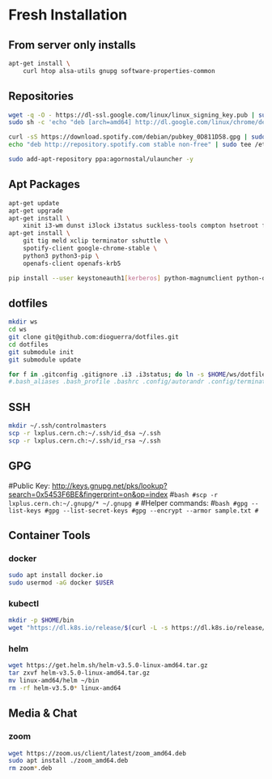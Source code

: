 # Fresh Installation

## From server only installs

```bash
apt-get install \
	curl htop alsa-utils gnupg software-properties-common
```

## Repositories
```bash
wget -q -O - https://dl-ssl.google.com/linux/linux_signing_key.pub | sudo apt-key add -
sudo sh -c 'echo "deb [arch=amd64] http://dl.google.com/linux/chrome/deb/ stable main" >> /etc/apt/sources.list.d/google-chrome.list'

curl -sS https://download.spotify.com/debian/pubkey_0D811D58.gpg | sudo apt-key add -
echo "deb http://repository.spotify.com stable non-free" | sudo tee /etc/apt/sources.list.d/spotify.list

sudo add-apt-repository ppa:agornostal/ulauncher -y
```

## Apt Packages
```bash
apt-get update
apt-get upgrade
apt-get install \
	xinit i3-wm dunst i3lock i3status suckless-tools compton hsetroot fonts-noto fonts-mplus fonts-font-awesome xsettingsd lxappearance
apt-get install \
	git tig meld xclip terminator sshuttle \
	spotify-client google-chrome-stable \
	python3 python3-pip \
	openafs-client openafs-krb5
```
```bash
pip install --user keystoneauth1[kerberos] python-magnumclient python-openstackclient
```

## dotfiles
```bash
mkdir ws
cd ws 
git clone git@github.com:dioguerra/dotfiles.git
cd dotfiles
git submodule init
git submodule update
```
```bash
for f in .gitconfig .gitignore .i3 .i3status; do ln -s $HOME/ws/dotfiles/$f ~/$f; done
#.bash_aliases .bash_profile .bashrc .config/autorandr .config/terminator .gitmodules .gnupg .irssi .mailcap .mbsyncrc .msmtprc .notmuch-config .vim .viminfo .vimrc .weechat
```

## SSH
```bash
mkdir ~/.ssh/controlmasters
scp -r lxplus.cern.ch:~/.ssh/id_dsa ~/.ssh
scp -r lxplus.cern.ch:~/.ssh/id_rsa ~/.ssh
```

## GPG
#Public Key: http://keys.gnupg.net/pks/lookup?search=0x5453F6BE&fingerprint=on&op=index
#```bash
#scp -r lxplus.cern.ch:~/.gnupg/* ~/.gnupg
#```
#Helper commands:
#```bash
#gpg --list-keys
#gpg --list-secret-keys
#gpg --encrypt --armor sample.txt
#```

## Container Tools

### docker
```bash
sudo apt install docker.io
sudo usermod -aG docker $USER
```

### kubectl
```bash
mkdir -p $HOME/bin
wget "https://dl.k8s.io/release/$(curl -L -s https://dl.k8s.io/release/stable.txt)/bin/linux/amd64/kubectl" -O $HOME/bin/kubectl
```

### helm
```bash
wget https://get.helm.sh/helm-v3.5.0-linux-amd64.tar.gz
tar zxvf helm-v3.5.0-linux-amd64.tar.gz
mv linux-amd64/helm ~/bin
rm -rf helm-v3.5.0* linux-amd64
```

## Media & Chat

### zoom
```bash
wget https://zoom.us/client/latest/zoom_amd64.deb
sudo apt install ./zoom_amd64.deb
rm zoom*.deb
```
